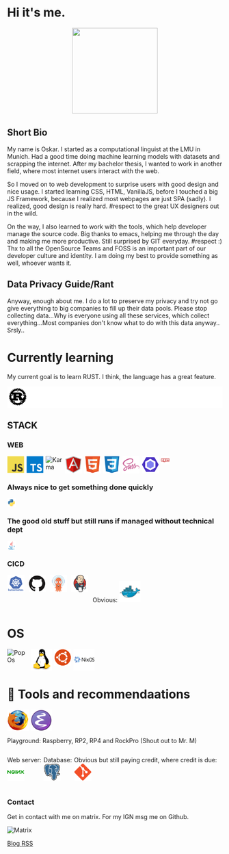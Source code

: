 # Hi it's me.

<p align="center">
  <img width="200" height="200" src="https://avatars.githubusercontent.com/u/31214013?v=4">
</p>


## Short Bio

My name is Oskar. I started as a computational linguist at the LMU in Munich. Had a good time doing machine learning models with datasets and scrapping the internet. After my bachelor thesis, I wanted to work in another field, where most internet users interact with the web.

So I moved on to web development to surprise users with good design and nice usage. I started learning CSS, HTML, VanillaJS, before I touched a big JS Framework, because I realized most webpages are just SPA (sadly). I realized, good design is really hard. #respect to the great UX designers out in the wild.

On the way, I also learned to work with the tools, which help developer manage the source code. Big thanks to emacs, helping me through the day and making me more productive. Still surprised by GIT everyday. #respect :) Thx to all the OpenSource Teams and FOSS is an important part of our developer culture and identity. I am doing my best to provide something as well, whoever wants it.


## Data Privacy Guide/Rant

Anyway, enough about me. I do a lot to preserve my privacy and try not go give everything to big companies to fill up their data pools. Please stop collecting data...Why is everyone using all these services, which collect everything...Most companies don't know what to do with this data anyway.. Srsly..


# Currently learning

My current goal is to learn RUST. I think, the language has a great feature.
<div style="display: flex; flex-wrap: wrap; gap: 10px;background-color:white;">
  <img src="https://github.com/devicons/devicon/blob/master/icons/rust/rust-plain.svg" title="Rust" alt="Rust" width="50" height="50">
</div>

## STACK

### WEB

<div style="display: flex; flex-wrap: wrap; gap: 1%;">
  <img src="https://raw.githubusercontent.com/devicons/devicon/master/icons/javascript/javascript-original.svg" title="JavaScript" alt="JavaScript" width="40" height="40" />
  <img src="https://raw.githubusercontent.com/devicons/devicon/master/icons/typescript/typescript-original.svg" title="TypeScript" alt="TypeScript" width="40" height="40" />
  <img src="hhttps://raw.githubusercontent.com/devicons/devicon/master/icons/karma/karma-original.svg" title="Karma" alt="Karma" width="40" height="40" />
  <img src="https://raw.githubusercontent.com/devicons/devicon/master/icons/angularjs/angularjs-original.svg" title="Angular" alt="Angular" width="40" height="40" />
  <img src="https://raw.githubusercontent.com/devicons/devicon/master/icons/html5/html5-original.svg" title="HTML" alt="HTML" width="40" height="40" />
  <img src="https://raw.githubusercontent.com/devicons/devicon/master/icons/css3/css3-original.svg" title="CSS" alt="CSS" width="40" height="40" />
  <img src="https://raw.githubusercontent.com/devicons/devicon/master/icons/sass/sass-original.svg" title="SASS" alt="SASS" width="40" height="40" />
  <img src="https://raw.githubusercontent.com/devicons/devicon/master/icons/eslint/eslint-original.svg" title="EsLint" alt="EsLint" width="40" height="40" />
  <img src="https://github.com/devicons/devicon/blob/master/icons/npm/npm-original-wordmark.svg" title="npm" alt="npm" width="20" height="20"/>
</div>

### Always nice to get something done quickly

<div style="display: flex; flex-wrap: wrap; gap: 1%;">
  <img src="https://raw.githubusercontent.com/devicons/devicon/master/icons/python/python-original.svg" title="Python" alt="Python" width="20" height="20">
</div>

### The good old stuff but still runs if managed without technical dept

<div style="display: flex; flex-wrap: wrap; gap: 1%;">
  <img src="https://raw.githubusercontent.com/devicons/devicon/master/icons/java/java-original.svg" title="Java" alt="Java" width="20" height="20" />
</div>

### CICD

<div style="display: flex; flex-wrap: wrap; gap: 10px;">
  <img src="https://raw.githubusercontent.com/devicons/devicon/master/icons/kubernetes/kubernetes-plain-wordmark.svg" title="Kubernetes" alt="Kubernetes" width="40" height="40">
  <img src="https://raw.githubusercontent.com/devicons/devicon/master/icons/github/github-original.svg" title="GitHub Actions" alt="GitHub Actions" width="40" height="40">
  <img src="https://raw.githubusercontent.com/devicons/devicon/master/icons/argocd/argocd-original.svg" title="ArgoCD" alt="ArgoCD" width="40" height="40" />
  <img src="https://raw.githubusercontent.com/devicons/devicon/master/icons/jenkins/jenkins-original.svg" title="Jenkins" alt="Jenkins" width="40" height="40">
  <p> Obvious:
  <img src="https://raw.githubusercontent.com/devicons/devicon/master/icons/docker/docker-original.svg" title="Docker" alt="Docker" width="50" height="50" /></p>
</div>

#  OS


<div style="display: flex; flex-wrap: wrap; gap: 1%;">
  <img src="https://avatars.githubusercontent.com/u/33131755?s=200&v=4" title="PopOs" alt="PopOs" width="50" height="50"/>
  <img src="https://github.com/devicons/devicon/blob/master/icons/linux/linux-original.svg" title="Linux" alt="Linux" width="50" height="50"/>
  <img src="https://github.com/devicons/devicon/blob/master/icons/ubuntu/ubuntu-plain.svg" title="Ubuntu" alt="Ubuntu" width="40" height="40"/>
  <img src="https://raw.githubusercontent.com/devicons/devicon/master/icons/nixos/nixos-original-wordmark.svg" title="NixOS" alt="nixOs" width="50" height="50"/>
</div>


# :wrench: Tools and recommendaations
  
<div style="display: flex; flex-wrap: wrap; gap: 1%;">
  <img src="https://github.com/devicons/devicon/blob/master/icons/firefox/firefox-original.svg" title="Firefox" alt="Firefox" width="50" height="50" />
  <img src="https://raw.githubusercontent.com/github/explore/80688e429a7d4ef2fca1e82350fe8e3517d3494d/topics/emacs/emacs.png" title="Emacs" alt="emacs" width="50" height="50"/>
  
  <p> Playground: Raspberry, RP2, RP4 and RockPro (Shout out to Mr. M)
  </p>
  <p> Web server:</br>
      <img src="https://github.com/devicons/devicon/blob/master/icons/nginx/nginx-original.svg" title="NGINX" alt="NGINX" width="40" height="40"/>
      </p>
      <p> Database:</br>
  <img src="https://raw.githubusercontent.com/devicons/devicon/master/icons/postgresql/postgresql-original.svg" title="PostgreSQL" alt="PostgreSQL" width="40" height="40" />
  </p>
  <p> Obvious but still paying credit, where credit is due:</br>
  <img src="https://raw.githubusercontent.com/devicons/devicon/master/icons/git/git-original.svg" title="Git" alt="Git" width="40" height="40" />
  </p>
</div>
 
 
 ### Contact
 
 <p>
   Get in contact with me on matrix. For my IGN msg me on Github.
  </p>
  <img src="https://avatars.githubusercontent.com/u/8418310?s=200&v=4" title="Matrix" alt="Matrix" width="40" height="40" />
  <p>
    <a href="https://blog.confusedoncoffee.com/"> Blog </a>
    <a href="https://blog.confusedoncoffee.com/feed.xml"> RSS </a>
  </p>

